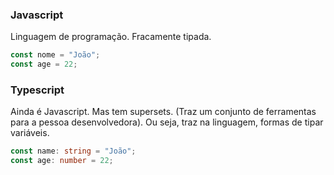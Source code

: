 ### Javascript

Linguagem de programação.
Fracamente tipada.

```js
const nome = "João";
const age = 22;
```

### Typescript

Ainda é Javascript. Mas tem supersets. (Traz um conjunto de ferramentas para a pessoa desenvolvedora). Ou seja, traz na linguagem, formas de tipar variáveis.

```ts
const name: string = "João";
const age: number = 22;
```
